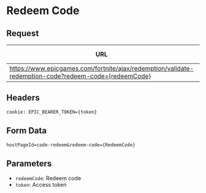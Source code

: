 # Redeem Code

## Request
| URL | Method | Auth Required |
| - | - | - |
| https://www.epicgames.com/fortnite/ajax/redemption/validate-redemption-code?redeem-code={redeemCode} | `POST` | Yes |

## Headers
```
cookie: EPIC_BEARER_TOKEN={token}
```

## Form Data
```
hostPageId=code-redeem&redeem-code={RedeemCode}
```

## Parameters
- `redeemCode`: Redeem code
- `token`: Access token
